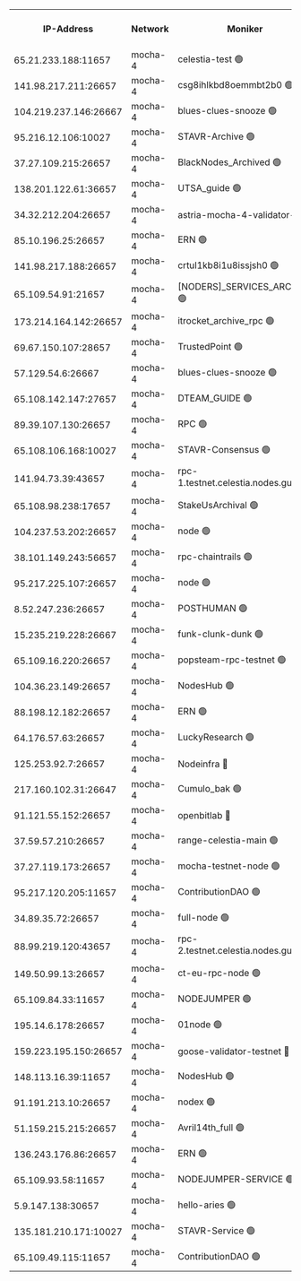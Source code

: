 


<table><tr><th>IP-Address</th><th>Network</th><th>Moniker</th><th>Latest Block Height</th><th>Earliest Block Height</th><th>Catching Up</th><th>Tx Index</th><th>Voting Power</th><th>Version</th><th>Scan Time</th></tr><tr><td>65.21.233.188:11657</td><td>mocha-4</td><td>celestia-test 🟢</td><td>3071434</td><td>0</td><td>False</td><td>on</td><td>0</td><td>2.3.1</td><td>2024-11-05T05:48:02.646827665UTC</td></tr><tr><td>141.98.217.211:26657</td><td>mocha-4</td><td>csg8ihlkbd8oemmbt2b0 🟢</td><td>3071421</td><td>1</td><td>False</td><td>on</td><td>0</td><td>2.3.1</td><td>2024-11-05T05:45:25.295603135UTC</td></tr><tr><td>104.219.237.146:26667</td><td>mocha-4</td><td>blues-clues-snooze 🟢</td><td>3071421</td><td>1</td><td>False</td><td>off</td><td>0</td><td>2.2.0</td><td>2024-11-05T05:45:25.998841303UTC</td></tr><tr><td>95.216.12.106:10027</td><td>mocha-4</td><td>STAVR-Archive 🟢</td><td>3071422</td><td>1</td><td>False</td><td>on</td><td>0</td><td>2.3.1</td><td>2024-11-05T05:45:30.508736014UTC</td></tr><tr><td>37.27.109.215:26657</td><td>mocha-4</td><td>BlackNodes_Archived 🟢</td><td>3071422</td><td>1</td><td>False</td><td>off</td><td>0</td><td>2.3.1</td><td>2024-11-05T05:45:35.158435386UTC</td></tr><tr><td>138.201.122.61:36657</td><td>mocha-4</td><td>UTSA_guide 🟢</td><td>3071422</td><td>1</td><td>False</td><td>on</td><td>0</td><td>2.3.1</td><td>2024-11-05T05:45:37.627774903UTC</td></tr><tr><td>34.32.212.204:26657</td><td>mocha-4</td><td>astria-mocha-4-validator-1 🔴</td><td>3071422</td><td>1</td><td>False</td><td>on</td><td>10509044</td><td>2.3.1</td><td>2024-11-05T05:45:38.119777245UTC</td></tr><tr><td>85.10.196.25:26657</td><td>mocha-4</td><td>ERN 🟢</td><td>3071423</td><td>1</td><td>False</td><td>on</td><td>0</td><td>2.3.1</td><td>2024-11-05T05:45:48.812346356UTC</td></tr><tr><td>141.98.217.188:26657</td><td>mocha-4</td><td>crtul1kb8i1u8issjsh0 🟢</td><td>3071424</td><td>1</td><td>False</td><td>on</td><td>0</td><td>2.3.1</td><td>2024-11-05T05:45:55.931542939UTC</td></tr><tr><td>65.109.54.91:21657</td><td>mocha-4</td><td>[NODERS]_SERVICES_ARCHIVE 🟢</td><td>3071426</td><td>1</td><td>False</td><td>on</td><td>0</td><td>2.3.1</td><td>2024-11-05T05:46:16.946852747UTC</td></tr><tr><td>173.214.164.142:26657</td><td>mocha-4</td><td>itrocket_archive_rpc 🟢</td><td>3071427</td><td>1</td><td>False</td><td>on</td><td>0</td><td>2.3.1</td><td>2024-11-05T05:46:30.775240728UTC</td></tr><tr><td>69.67.150.107:28657</td><td>mocha-4</td><td>TrustedPoint 🟢</td><td>3071428</td><td>1</td><td>False</td><td>on</td><td>0</td><td>2.3.1</td><td>2024-11-05T05:46:46.245611988UTC</td></tr><tr><td>57.129.54.6:26667</td><td>mocha-4</td><td>blues-clues-snooze 🟢</td><td>3071428</td><td>1</td><td>False</td><td>off</td><td>0</td><td>2.2.0</td><td>2024-11-05T05:46:51.145091990UTC</td></tr><tr><td>65.108.142.147:27657</td><td>mocha-4</td><td>DTEAM_GUIDE 🟢</td><td>3071431</td><td>1</td><td>False</td><td>on</td><td>0</td><td>2.3.1</td><td>2024-11-05T05:47:28.559022819UTC</td></tr><tr><td>89.39.107.130:26657</td><td>mocha-4</td><td>RPC 🟢</td><td>3071431</td><td>1</td><td>False</td><td>on</td><td>0</td><td>2.3.1</td><td>2024-11-05T05:47:28.932592137UTC</td></tr><tr><td>65.108.106.168:10027</td><td>mocha-4</td><td>STAVR-Consensus 🟢</td><td>3071434</td><td>1</td><td>False</td><td>on</td><td>0</td><td>2.3.1</td><td>2024-11-05T05:47:53.259701250UTC</td></tr><tr><td>141.94.73.39:43657</td><td>mocha-4</td><td>rpc-1.testnet.celestia.nodes.guru 🟢</td><td>3071435</td><td>1</td><td>False</td><td>off</td><td>0</td><td>2.3.1</td><td>2024-11-05T05:48:05.105161013UTC</td></tr><tr><td>65.108.98.238:17657</td><td>mocha-4</td><td>StakeUsArchival 🟢</td><td>3071435</td><td>1</td><td>False</td><td>off</td><td>0</td><td>2.3.1</td><td>2024-11-05T05:48:05.571537218UTC</td></tr><tr><td>104.237.53.202:26657</td><td>mocha-4</td><td>node 🟢</td><td>3071435</td><td>1</td><td>False</td><td>on</td><td>0</td><td>2.3.1</td><td>2024-11-05T05:48:09.152940565UTC</td></tr><tr><td>38.101.149.243:56657</td><td>mocha-4</td><td>rpc-chaintrails 🟢</td><td>3071435</td><td>1</td><td>False</td><td>on</td><td>0</td><td>2.3.1</td><td>2024-11-05T05:48:12.456556326UTC</td></tr><tr><td>95.217.225.107:26657</td><td>mocha-4</td><td>node 🟢</td><td>3071435</td><td>1</td><td>False</td><td>on</td><td>0</td><td>2.3.1</td><td>2024-11-05T05:48:13.375041029UTC</td></tr><tr><td>8.52.247.236:26657</td><td>mocha-4</td><td>POSTHUMAN 🟢</td><td>3071436</td><td>1</td><td>False</td><td>on</td><td>0</td><td>2.3.1</td><td>2024-11-05T05:48:18.437266842UTC</td></tr><tr><td>15.235.219.228:26667</td><td>mocha-4</td><td>funk-clunk-dunk 🟢</td><td>3071437</td><td>1</td><td>False</td><td>off</td><td>0</td><td>2.2.0</td><td>2024-11-05T05:48:30.514153913UTC</td></tr><tr><td>65.109.16.220:26657</td><td>mocha-4</td><td>popsteam-rpc-testnet 🟢</td><td>3071437</td><td>1</td><td>False</td><td>on</td><td>0</td><td>2.3.1</td><td>2024-11-05T05:48:37.686795452UTC</td></tr><tr><td>104.36.23.149:26657</td><td>mocha-4</td><td>NodesHub 🟢</td><td>3071438</td><td>1</td><td>False</td><td>on</td><td>0</td><td>2.3.1</td><td>2024-11-05T05:48:44.157274687UTC</td></tr><tr><td>88.198.12.182:26657</td><td>mocha-4</td><td>ERN 🟢</td><td>3071439</td><td>1</td><td>False</td><td>on</td><td>0</td><td>2.3.1</td><td>2024-11-05T05:48:56.833277683UTC</td></tr><tr><td>64.176.57.63:26657</td><td>mocha-4</td><td>LuckyResearch 🟢</td><td>3071424</td><td>1582001</td><td>False</td><td>off</td><td>0</td><td>2.3.1</td><td>2024-11-05T05:46:02.171281758UTC</td></tr><tr><td>125.253.92.7:26657</td><td>mocha-4</td><td>Nodeinfra 🔴</td><td>3071424</td><td>2070001</td><td>False</td><td>on</td><td>500001</td><td>2.3.1</td><td>2024-11-05T05:45:58.896775482UTC</td></tr><tr><td>217.160.102.31:26647</td><td>mocha-4</td><td>Cumulo_bak 🟢</td><td>3071433</td><td>2300001</td><td>False</td><td>on</td><td>0</td><td>2.3.1</td><td>2024-11-05T05:47:48.382759268UTC</td></tr><tr><td>91.121.55.152:26657</td><td>mocha-4</td><td>openbitlab 🔴</td><td>3071423</td><td>2533260</td><td>False</td><td>off</td><td>501058</td><td>2.3.1</td><td>2024-11-05T05:45:51.362190490UTC</td></tr><tr><td>37.59.57.210:26657</td><td>mocha-4</td><td>range-celestia-main 🟢</td><td>3071439</td><td>2589477</td><td>False</td><td>off</td><td>0</td><td>2.1.2</td><td>2024-11-05T05:48:59.368702107UTC</td></tr><tr><td>37.27.119.173:26657</td><td>mocha-4</td><td>mocha-testnet-node 🟢</td><td>3071433</td><td>2631379</td><td>False</td><td>on</td><td>0</td><td>2.3.0</td><td>2024-11-05T05:47:52.846177144UTC</td></tr><tr><td>95.217.120.205:11657</td><td>mocha-4</td><td>ContributionDAO 🟢</td><td>3071435</td><td>2723055</td><td>False</td><td>on</td><td>0</td><td>2.3.1</td><td>2024-11-05T05:48:11.623056464UTC</td></tr><tr><td>34.89.35.72:26657</td><td>mocha-4</td><td>full-node 🟢</td><td>3071436</td><td>2766149</td><td>False</td><td>on</td><td>0</td><td>2.1.2</td><td>2024-11-05T05:48:21.266263785UTC</td></tr><tr><td>88.99.219.120:43657</td><td>mocha-4</td><td>rpc-2.testnet.celestia.nodes.guru 🟢</td><td>3071433</td><td>2866275</td><td>False</td><td>on</td><td>0</td><td>2.3.1</td><td>2024-11-05T05:47:47.898949628UTC</td></tr><tr><td>149.50.99.13:26657</td><td>mocha-4</td><td>ct-eu-rpc-node 🟢</td><td>3071436</td><td>2906501</td><td>False</td><td>on</td><td>0</td><td>2.3.1</td><td>2024-11-05T05:48:18.863346348UTC</td></tr><tr><td>65.109.84.33:11657</td><td>mocha-4</td><td>NODEJUMPER 🟢</td><td>3071435</td><td>2921400</td><td>False</td><td>off</td><td>0</td><td>2.2.0-arabica</td><td>2024-11-05T05:48:12.938806554UTC</td></tr><tr><td>195.14.6.178:26657</td><td>mocha-4</td><td>01node 🟢</td><td>3071431</td><td>2943001</td><td>False</td><td>on</td><td>0</td><td>2.3.0</td><td>2024-11-05T05:47:19.433034058UTC</td></tr><tr><td>159.223.195.150:26657</td><td>mocha-4</td><td>goose-validator-testnet 🔴</td><td>3071437</td><td>2944088</td><td>False</td><td>on</td><td>4014</td><td>2.2.0-arabica</td><td>2024-11-05T05:48:41.176928452UTC</td></tr><tr><td>148.113.16.39:11657</td><td>mocha-4</td><td>NodesHub 🟢</td><td>3071429</td><td>2950495</td><td>False</td><td>on</td><td>0</td><td>2.3.1</td><td>2024-11-05T05:46:56.097990005UTC</td></tr><tr><td>91.191.213.10:26657</td><td>mocha-4</td><td>nodex 🟢</td><td>3071426</td><td>2954501</td><td>False</td><td>on</td><td>0</td><td>2.3.1</td><td>2024-11-05T05:46:23.979388103UTC</td></tr><tr><td>51.159.215.215:26657</td><td>mocha-4</td><td>Avril14th_full 🟢</td><td>3071431</td><td>3022001</td><td>False</td><td>on</td><td>0</td><td>2.3.1</td><td>2024-11-05T05:47:21.956074519UTC</td></tr><tr><td>136.243.176.86:26657</td><td>mocha-4</td><td>ERN 🟢</td><td>3071435</td><td>3050501</td><td>False</td><td>off</td><td>0</td><td>2.3.1</td><td>2024-11-05T05:48:08.053487496UTC</td></tr><tr><td>65.109.93.58:11657</td><td>mocha-4</td><td>NODEJUMPER-SERVICE 🟢</td><td>3071440</td><td>3070400</td><td>False</td><td>off</td><td>0</td><td>2.2.0-arabica</td><td>2024-11-05T05:49:08.160264989UTC</td></tr><tr><td>5.9.147.138:30657</td><td>mocha-4</td><td>hello-aries 🟢</td><td>3071427</td><td>3070501</td><td>False</td><td>off</td><td>0</td><td>2.3.1</td><td>2024-11-05T05:46:37.203104145UTC</td></tr><tr><td>135.181.210.171:10027</td><td>mocha-4</td><td>STAVR-Service 🟢</td><td>3071434</td><td>3070501</td><td>False</td><td>on</td><td>0</td><td>2.3.1</td><td>2024-11-05T05:48:02.241461622UTC</td></tr><tr><td>65.109.49.115:11657</td><td>mocha-4</td><td>ContributionDAO 🟢</td><td>3071428</td><td>3070888</td><td>False</td><td>off</td><td>0</td><td>2.3.1</td><td>2024-11-05T05:46:46.765454210UTC</td></tr></table>